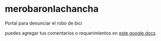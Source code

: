 merobaronlachancha
==================

Portal para denunciar el robo de bici

puedes agregar tus comentarios o requerimientos en [este google docs](https://docs.google.com/document/d/12Fs28BCh1jUwEwlkWsN7oWKEedBf61IfEvpaKLcu8I8/edit?usp=sharing)
